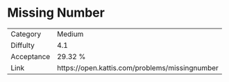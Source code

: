 # Missing Number

<table>
    <tr>
        <td>Category</td>
        <td>Medium</td>
    </tr>
    <tr>
        <td>Diffulty</td>
        <td>4.1</td>
    </tr>
    <tr>
        <td>Acceptance</td>
        <td>29.32 %</td>
    </tr>
    <tr>
        <td>Link</td>
        <td>https://open.kattis.com/problems/missingnumber</td>
    </tr>
</table>